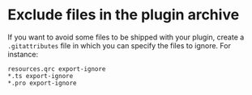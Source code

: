 # Exclude files in the plugin archive

If you want to avoid some files to be shipped with your plugin, create a `.gitattributes` file in which you can specify the files to ignore. For instance:

```gitignore
resources.qrc export-ignore
*.ts export-ignore
*.pro export-ignore
```
